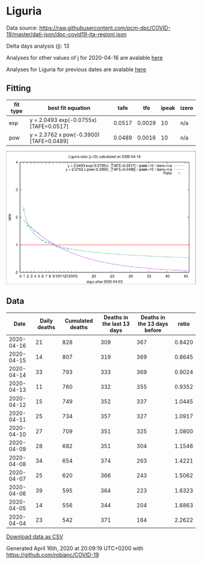 # Liguria

Data source: https://raw.githubusercontent.com/pcm-dpc/COVID-19/master/dati-json/dpc-covid19-ita-regioni.json

Delta days analysis (j): 13

Analyses for other values of j for 2020-04-16 are avalable [here](../2020-04-16/README.md)

Analyses for Liguria for previous dates are avalable [here](../README.md)

## Fitting 
|fit type|best fit equation|tafe|tfe|ipeak|izero|
|-------|-----|--------|------|---|---|
|exp|y = 2.0493 exp(-0.0755x)  [TAFE=0.0517]|0.0517|0.0029|10|n/a|
|pow|y = 2.3762 x pow(-0.3900)  [TAFE=0.0489]|0.0489|0.0016|10|n/a|

![Plot](COVID-19_liguria_j13_2020-04-16.png)

## Data
|Date|Daily deaths|Cumulated deaths|Deaths in the last 13 days|Deaths in the 13 days before|ratio|
|----|----------|-----------|-------|--------------------|-----|
|2020-04-16|21|828|309|367|0.8420|
|2020-04-15|14|807|319|369|0.8645|
|2020-04-14|33|793|333|369|0.9024|
|2020-04-13|11|760|332|355|0.9352|
|2020-04-12|15|749|352|337|1.0445|
|2020-04-11|25|734|357|327|1.0917|
|2020-04-10|27|709|351|325|1.0800|
|2020-04-09|28|682|351|304|1.1546|
|2020-04-08|34|654|374|263|1.4221|
|2020-04-07|25|620|366|243|1.5062|
|2020-04-06|39|595|364|223|1.6323|
|2020-04-05|14|556|344|204|1.6863|
|2020-04-04|23|542|371|164|2.2622|

[Download data as CSV](COVID-19_liguria_j13_2020-04-16.csv)

Generated April 16th, 2020 at 20:09:19 UTC+0200 with https://github.com/robianc/COVID-19
